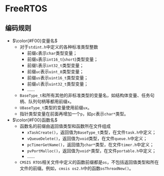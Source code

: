 # FreeRTOS

## 编码规则

- $\color{#F00}变量名$
  - 对于`stdint.h`中定义的各种标准类型整数
    - 前缀`c`表示`char`类型变量；
    - 前缀`s`表示`int16_t`(`short`)类型变量；
    - 前缀`l`表示`int32_t`类型变量；
    - 前缀`uc`表示`uint_8`类型变量；
    - 前缀`us`表示`uint16_t`类型变量；
    - 前缀`ul`表示`uint32_t`类型变量；
    - ……
  - `BaseType_t`和所有其他的非标准类型的变量名，如结构体变量、任务句柄、队列句柄等都用前缀`x`。
  - `UBaseType_t`类型的变量使用前缀`ux`。
  - 指针类型变量在前面再增加一个`p`，如`pc`表示`char*`类型。
- $\color{#F00}函数名$
  - 函数名的前缀由返回值类型和函数所在文件组成
    - `xTaskCreate()`，返回值为`BaseType_t`类型，在文件`task.h`中定义；
    - `vQueueDelete()`，返回值为`void`类型，在文件`queue.h`中定义；
    - `pcTimerGetName()`，返回值为`char*`类型，在文件`timer.h`中定义；
    - `pvPortMalloc()`，返回值为`void*`类型，在文件`portable.h`中定义；
    - ……
  - `CMSIS RTOS`相关文件中定义的函数前缀都是`os`，不包括返回值类型和所在文件的前缀。例如，`cmsis os2.h`中的函数`osThreadNew()`。